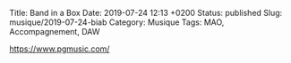 Title: Band in a Box
Date: 2019-07-24 12:13 +0200
Status: published
Slug: musique/2019-07-24-biab
Category: Musique
Tags: MAO, Accompagnement, DAW

<https://www.pgmusic.com/>
